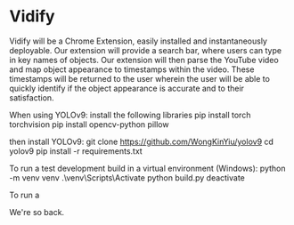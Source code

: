 # Vidify

Vidify will be a Chrome Extension, easily installed and instantaneously deployable. Our extension will provide a search bar, where users can type in key names of objects. Our extension will then parse the YouTube video and map object appearance to timestamps within the video. These timestamps will be returned to the user wherein the user will be able to quickly identify if the object appearance is accurate and to their satisfaction.

When using YOLOv9:
install the following libraries
pip install torch torchvision
pip install opencv-python pillow

then install YOLOv9:
git clone https://github.com/WongKinYiu/yolov9
cd yolov9
pip install -r requirements.txt

To run a test development build in a virtual environment (Windows):
python -m venv venv
.\venv\Scripts\Activate
python build.py
deactivate

To run a 

We're so back.
